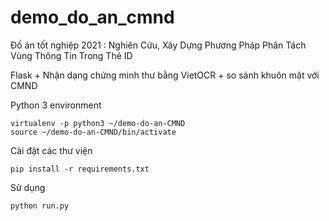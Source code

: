 # demo_do_an_cmnd
Đồ án tốt nghiệp 2021 : Nghiên Cứu, Xây Dựng Phương Pháp Phân Tách Vùng Thông Tin Trong Thẻ ID

Flask + Nhận dạng chứng minh thư bằng VietOCR + so sánh khuôn mặt với CMND

Python 3 environment
```
virtualenv -p python3 ~/demo-do-an-CMND
source ~/demo-do-an-CMND/bin/activate
```
Cài đặt các thư viện
```
pip install -r requirements.txt
```
Sử dụng
```
python run.py
```
